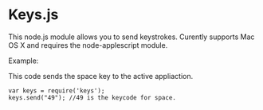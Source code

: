 Keys.js
=======

This node.js module allows you to send keystrokes. Curently supports Mac OS X and requires the node-applescript module. 

Example: 

This code sends the space key to the active appliaction. 

```
var keys = require('keys');
keys.send("49"); //49 is the keycode for space. 
```
